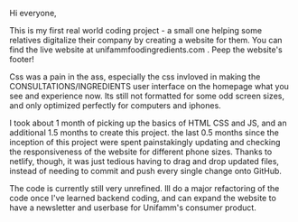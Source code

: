 Hi everyone,

This is my first real world coding project - a small one helping some relatives digitalize their company by creating a website for them. You can find the live website at unifammfoodingredients.com . Peep the website's footer!

Css was a pain in the ass, especially the css invloved in making the CONSULTATIONS/INGREDIENTS user interface on the homepage what you see and experience now. Its still
not formatted for some odd screen sizes, and only optimized perfectly for computers and iphones. 

I took about 1 month of picking up the basics of HTML CSS and JS, and an additional 1.5 months to create this project. the last 0.5 months since the inception of this project
were spent painstakingly updating and checking the responsiveness of the website for different phone sizes. Thanks to netlify, though, it was just tedious having to drag and drop updated files, instead of needing to commit and push every single change onto GitHub.

The code is currently still very unrefined. Ill do a major refactoring of the code once I've learned backend coding, and can expand the website to have a newsletter and userbase for Unifamm's consumer product.
